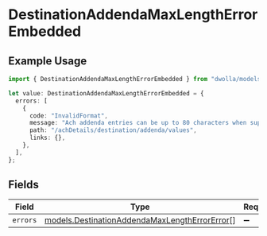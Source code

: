 # DestinationAddendaMaxLengthErrorEmbedded

## Example Usage

```typescript
import { DestinationAddendaMaxLengthErrorEmbedded } from "dwolla/models";

let value: DestinationAddendaMaxLengthErrorEmbedded = {
  errors: [
    {
      code: "InvalidFormat",
      message: "Ach addenda entries can be up to 80 characters when supplied.",
      path: "/achDetails/destination/addenda/values",
      links: {},
    },
  ],
};
```

## Fields

| Field                                                                                                | Type                                                                                                 | Required                                                                                             | Description                                                                                          |
| ---------------------------------------------------------------------------------------------------- | ---------------------------------------------------------------------------------------------------- | ---------------------------------------------------------------------------------------------------- | ---------------------------------------------------------------------------------------------------- |
| `errors`                                                                                             | [models.DestinationAddendaMaxLengthErrorError](../models/destinationaddendamaxlengtherrorerror.md)[] | :heavy_minus_sign:                                                                                   | N/A                                                                                                  |